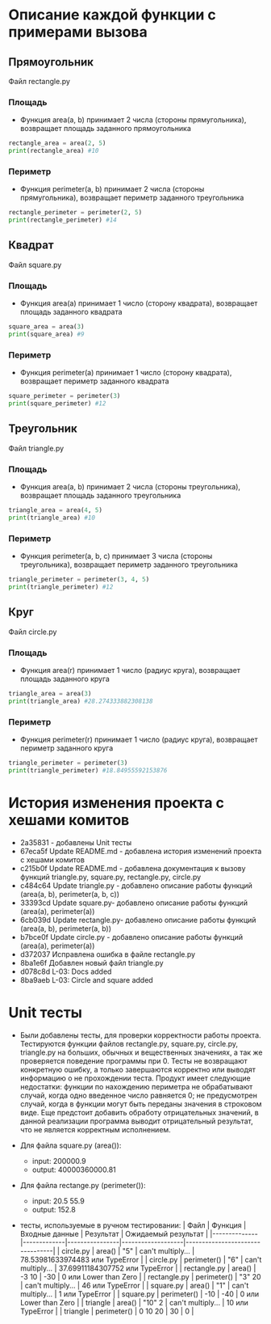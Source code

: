 # Описание каждой функции с примерами вызова
## Прямоугольник
Файл rectangle.py
### Площадь
- Функция area(a, b) принимает 2 числа (стороны прямугольника), возвращает площадь заданного прямоугольника
```py
rectangle_area = area(2, 5)
print(rectangle_area) #10
```

### Периметр
- Функция perimeter(a, b) принимает 2 числа (стороны прямугольника), возвращает периметр заданного треугольника
```py
rectangle_perimeter = perimeter(2, 5)
print(rectangle_perimeter) #14
```


## Квадрат
Файл square.py
### Площадь
- Функция area(a) принимает 1 число (сторону квадрата), возвращает площадь заданного квадрата
```py
square_area = area(3)
print(square_area) #9
```

### Периметр
- Функция perimeter(a) принимает 1 число (сторону квадрата), возвращает периметр заданного квадрата
```py
square_perimeter = perimeter(3)
print(square_perimeter) #12
```

## Треугольник
Файл triangle.py
### Площадь
- Функция area(a, b) принимает 2 числа (стороны треугольника), возвращает площадь заданного треугольника
```py
triangle_area = area(4, 5)
print(triangle_area) #10
```

### Периметр
- Функция perimeter(a, b, c) принимает 3 числа (стороны треугольника), возвращает периметр заданного треугольника
```py
triangle_perimeter = perimeter(3, 4, 5)
print(triangle_perimeter) #12
```

## Круг
Файл circle.py
### Площадь
- Функция area(r) принимает 1 число (радиус круга), возвращает площадь заданного круга
```py
triangle_area = area(3)
print(triangle_area) #28.274333882308138
```

### Периметр
- Функция perimeter(r) принимает 1 число (радиус круга), возвращает периметр заданного круга
```py
triangle_perimeter = perimeter(3)
print(triangle_perimeter) #18.84955592153876
```

# История изменения проекта с хешами комитов
- 2a35831 - добавлены Unit тесты
- 67eca5f Update README.md - добавлена история изменений проекта с хешами комитов
- c215b0f Update README.md - добавлена документация к вызову функций triangle.py, square.py, rectangle.py, circle.py
- c484c64 Update triangle.py - добавлено описание работы функций (area(a, b), perimeter(a, b, c))
- 33393cd Update square.py- добавлено описание работы функций (area(a), perimeter(a))
- 6cb039d Update rectangle.py- добавлено описание работы функций (area(a, b), perimeter(a, b))
- b7bce0f Update circle.py - добавлено описание работы функций (area(a), perimeter(a))
- d372037 Исправлена ошибка в файле rectangle.py
- 8ba1e6f Добавлен новый файл triangle.py
- d078c8d L-03: Docs added
- 8ba9aeb L-03: Circle and square added

# Unit тесты
- Были добавлены тесты, для проверки корректности работы проекта. Тестируются функции файлов rectangle.py, square.py, circle.py, triangle.py на больших, обычных и вещественных значениях, а так же проверяется поведение программы при 0. Тесты не возвращают конкретную ошибку, а только завершаются корректно или выводят информацию о не прохождении теста. Продукт имеет следующие недостатки: функции по нахождению периметра не обрабатывают случай, когда одно введенное число равняется 0; не предусмотрен случай, когда в функции могут быть переданы значения в строковом виде. Еще предстоит добавить обработу отрицательных значений, в данной реализации программа выводит отрицательный результат, что не является корректным исполнением.

- Для файла square.py (area()):
    - input: 200000.9
    - output: 40000360000.81
  
- Для файла rectange.py (perimeter()):
    - input: 20.5 55.9
    - output: 152.8

- тесты, используемые в ручном тестировании:
| Файл         | Функция     | Входные данные | Результат         | Ожидаемый результат             |
|--------------|-------------|----------------|-------------------|---------------------------------|
| circle.py    | area()      | "5"            | can't multiply... | 78.53981633974483 или TypeError |
| circle.py    | perimeter() | "6"            | can't multiply... | 37.69911184307752 или TypeError |
| rectangle.py | area()      | -3 10          | -30               | 0 или Lower than Zero           |
| rectangle.py | perimeter() | "3" 20         | can't multiply... | 46 или TypeError                |
| square.py    | area()      | "1"            | can't multiply... | 1 или TypeError                 |
| square.py    | perimeter() | -10            | -40               | 0 или Lower than Zero           |
| triangle     | area()      | "10" 2         | can't multiply... | 10 или TypeError                |
| triangle     | perimeter() | 0 10 20        | 30                | 0                               |
